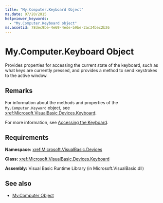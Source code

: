 ```yaml
---
title: "My.Computer.Keyboard Object"
ms.date: 07/20/2015
helpviewer_keywords: 
  - "My.Computer.Keyboard object"
ms.assetid: 78dec9be-4e69-4ede-b9be-2ac34bec2b26
---
```

# My.Computer.Keyboard Object
Provides properties for accessing the current state of the keyboard, such as what keys are currently pressed, and provides a method to send keystrokes to the active window.  
  
## Remarks  
 For information about the methods and properties of the `My.Computer.Keyword` object, see <xref:Microsoft.VisualBasic.Devices.Keyboard>.  
  
 For more information, see [Accessing the Keyboard](../../../visual-basic/developing-apps/programming/computer-resources/accessing-the-keyboard.md).  
  
## Requirements  
 **Namespace:** <xref:Microsoft.VisualBasic.Devices>  
  
 **Class:** <xref:Microsoft.VisualBasic.Devices.Keyboard>  
  
 **Assembly:** Visual Basic Runtime Library (in Microsoft.VisualBasic.dll)  
  
## See also

- [My.Computer Object](../../../visual-basic/language-reference/objects/my-computer-object.md)
